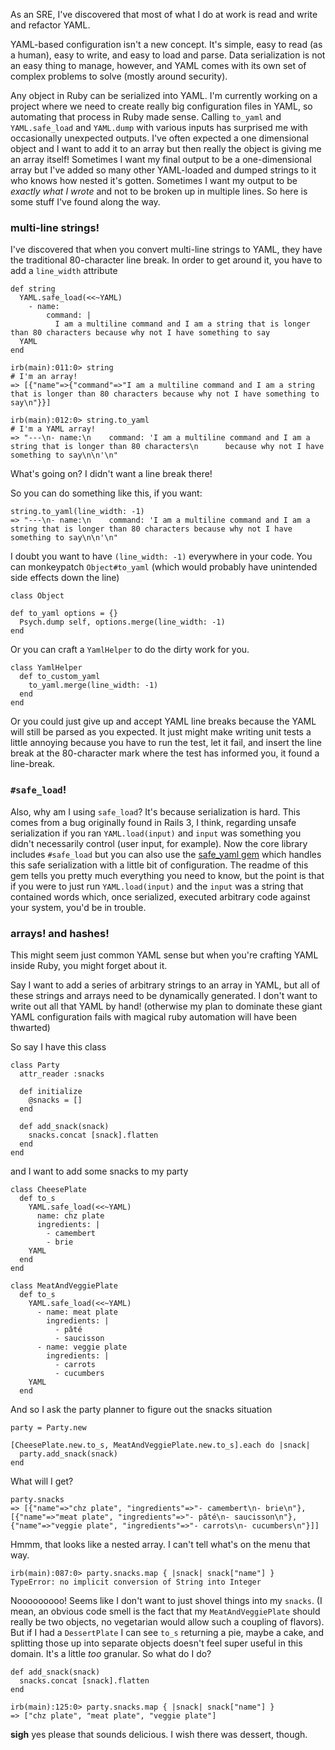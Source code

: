 As an SRE, I've discovered that most of what I do at work is read and write and refactor YAML.

YAML-based configuration isn't a new concept. It's simple, easy to read (as a human), easy to write, and easy to load and parse. Data serialization is not an easy thing to manage, however, and YAML comes with its own set of complex problems to solve (mostly around security).

Any object in Ruby can be serialized into YAML. I'm currently working on a project where we need to create really big configuration files in YAML, so automating that process in Ruby made sense. Calling `to_yaml` and `YAML.safe_load` and `YAML.dump` with various inputs has surprised me with occasionally unexpected outputs. I've often expected a one dimensional object and I want to add it to an array but then really the object is giving me an array itself! Sometimes I want my final output to be a one-dimensional array but I've added so many other YAML-loaded and dumped strings to it who knows how nested it's gotten. Sometimes I want my output to be _exactly what I wrote_ and not to be broken up in multiple lines. So here is some stuff I've found along the way.

### multi-line strings!

I've discovered that when you convert multi-line strings to YAML, they have the traditional 80-character line break. In order to get around it, you have to add a `line_width` attribute

    def string
      YAML.safe_load(<<~YAML)
        - name:
            command: |
              I am a multiline command and I am a string that is longer than 80 characters because why not I have something to say
      YAML
    end

    irb(main):011:0> string
    # I'm an array!
    => [{"name"=>{"command"=>"I am a multiline command and I am a string that is longer than 80 characters because why not I have something to say\n"}}]

    irb(main):012:0> string.to_yaml
    # I'm a YAML array!
    => "---\n- name:\n    command: 'I am a multiline command and I am a string that is longer than 80 characters\n      because why not I have something to say\n\n'\n"

What's going on? I didn't want a line break there!

So you can do something like this, if you want:

    string.to_yaml(line_width: -1)
    => "---\n- name:\n    command: 'I am a multiline command and I am a string that is longer than 80 characters because why not I have something to say\n\n'\n"

I doubt you want to have `(line_width: -1)` everywhere in your code. You can monkeypatch `Object#to_yaml` (which would probably have unintended side effects down the line)

    class Object

    def to_yaml options = {}
      Psych.dump self, options.merge(line_width: -1)
    end

Or you can craft a `YamlHelper` to do the dirty work for you.

    class YamlHelper
      def to_custom_yaml
        to_yaml.merge(line_width: -1)
      end
    end

Or you could just give up and accept YAML line breaks because the YAML will still be parsed as you expected. It just might make writing unit tests a little annoying because you have to run the test, let it fail, and insert the line break at the 80-character mark where the test has informed you, it found a line-break.

### `#safe_load`!

Also, why am I using `safe_load`? It's because serialization is hard. This comes from a bug originally found in Rails 3, I think, regarding unsafe serialization if you ran `YAML.load(input)` and `input` was something you didn't necessarily control (user input, for example). Now the core library includes `#safe_load` but you can also use the [safe_yaml gem](https://github.com/dtao/safe_yaml) which handles this safe serialization with a little bit of configuration. The readme of this gem tells you pretty much everything you need to know, but the point is that if you were to just run `YAML.load(input)` and the `input` was a string that contained words which, once serialized, executed arbitrary code against your system, you'd be in trouble.

### arrays! and hashes!

This might seem just common YAML sense but when you're crafting YAML inside Ruby, you might forget about it.

Say I want to add a series of arbitrary strings to an array in YAML, but all of these strings and arrays need to be dynamically generated. I don't want to write out all that YAML by hand! (otherwise my plan to dominate these giant YAML configuration fails with magical ruby automation will have been thwarted)

So say I have this class

    class Party
      attr_reader :snacks

      def initialize
        @snacks = []
      end

      def add_snack(snack)
        snacks.concat [snack].flatten
      end
    end

and I want to add some snacks to my party

    class CheesePlate
      def to_s
        YAML.safe_load(<<~YAML)
          name: chz plate
          ingredients: |
            - camembert
            - brie
        YAML
      end
    end

    class MeatAndVeggiePlate
      def to_s
        YAML.safe_load(<<~YAML)
          - name: meat plate
            ingredients: |
              - pâté
              - saucisson
          - name: veggie plate
            ingredients: |
              - carrots
              - cucumbers
        YAML
      end

And so I ask the party planner to figure out the snacks situation

    party = Party.new

    [CheesePlate.new.to_s, MeatAndVeggiePlate.new.to_s].each do |snack|
      party.add_snack(snack)
    end

What will I get?

    party.snacks
    => [{"name"=>"chz plate", "ingredients"=>"- camembert\n- brie\n"}, [{"name"=>"meat plate", "ingredients"=>"- pâté\n- saucisson\n"}, {"name"=>"veggie plate", "ingredients"=>"- carrots\n- cucumbers\n"}]]

Hmmm, that looks like a nested array. I can't tell what's on the menu that way.

    irb(main):087:0> party.snacks.map { |snack| snack["name"] }
    TypeError: no implicit conversion of String into Integer

Nooooooooo! Seems like I don't want to just shovel things into my `snacks`. (I mean, an obvious code smell is the fact that my `MeatAndVeggiePlate` should really be two objects, no vegetarian would allow such a coupling of flavors). But if I had a `DessertPlate` I can see `to_s` returning a pie, maybe a cake, and splitting those up into separate objects doesn't feel super useful in this domain. It's a little _too_ granular. So what do I do?


    def add_snack(snack)
      snacks.concat [snack].flatten
    end

    irb(main):125:0> party.snacks.map { |snack| snack["name"] }
    => ["chz plate", "meat plate", "veggie plate"]

**sigh** yes please that sounds delicious. I wish there was dessert, though.
